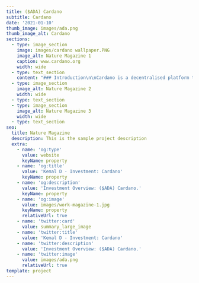 ```yaml
---
title: ($ADA) Cardano
subtitle: Cardano
date: '2021-01-10'
thumb_image: images/ada.png
thumb_image_alt: Cardano
sections:
  - type: image_section
    image: images/cardano wallpaper.PNG
    image_alt: Nature Magazine 1
    caption: www.cardano.org
    width: wide
  - type: text_section
    content: "### Introduction\n\nCardano is a decentralised platform that will allow complex programmable transfers of value in a secure and scalable fashion. It is one of the first blockchains to be built in the highly secure Haskell programming language. Cardano is developing a\_[smart contract platform](https://www.coingecko.com/en/categories/29)\_which seeks to deliver more advanced features than any protocol previously developed. It is the first blockchain platform to evolve out of a scientific philosophy and a research-first driven approach. The development team consists of a large global collective of expert engineers and researchers.\n\nThe Cardano project is different from other blockchain projects as it openly addresses the need for regulatory oversight whilst maintaining consumer privacy and protections through an innovative software architecture. The protocol features a layered blockchain software stack that is flexible, scalable, and is being developed with the most rigorous academic and commercial software standards in the industry.\n\nCardano will use a democratic governance system that allows the project to evolve over time, and fund itself sustainably through a visionary treasury system.\n\n\_\n\n### Technological Innovation\n\n\nCardano is the first protocol to incorporate Ouroboros, the groundbreaking\_[proof of stake algorithm](https://www.coingecko.com/en?hashing_algorithm=Proof+of+Stake\\&view=market). The IOHK team employed a “first-principles” approach, driven by peer-reviewed academic research to build Cardano from the ground up.\n\nThe result of this collaborative effort is the first cryptocurrency to be based in Haskell code, which focuses on industrial strength product that delivers the resilience necessary for mission-critical systems, in this case, securing investment.\n\nCardano’s multi-layer protocol performs advanced functions, and has a settlement layer that is elegantly linked to a control layer. The settlement layer will have a unit of account, while the control layer will run smart contracts and will be programmed to recognize identity, assisting compliance (and allowing blacklisting, for instance).\n\nThe protocol is geared towards protecting privacy rights of users, while also taking into account the needs of regulators. In doing so, Cardano is the first protocol to balance these requirements in a nuanced and effective way, pioneering a new approach for cryptocurrencies.\n\nThe system is also designed to allow upgrade through soft forks, enabling it to adapt to changing needs and evolve quickly, when required. A treasury system is also being installed that will ensure the sustainability of the protocol.\n\nCardano is built in the spirit of collaboration by being completely open source and patent-free. Engineered for efficiency and scalability, the Cardano ecosystem will develop into the most complete cryptocurrency ever constructed.\n\n\_\n\n### Conceptual Innovation\n\ni. Privacy and regulation\nThe original\_[Bitcoin](https://www.coingecko.com/en/coins/bitcoin)\_blockchain was meant to be a way for individuals to transact directly and anonymously with each other outside the control of banks and governments. This guarantees privacy in financial dealings, a fundamental individual right, but full anonymity can be counterproductive. Today most blockchain projects look to further either the aims of privacy or of regulation. To be effective globally, we think our blockchain must ‘square the circle’ by finding the right mix of individual privacy protection and provision for regulatory control.\n\nii. Governance\nPublic, decentralized blockchain projects rely on crowd-based governance models. This allows for democratic control of the network by its participants, which is essential to building truly decentralised economies. However, if they are not carefully designed, such governance can go awry. Both the Bitcoin and\_[Ethereum](https://www.coingecko.com/en/coins/ethereum)\_communities have experienced devastating schisms on the question of how to upgrade their networks – in Ethereum's case already causing a split. The Cardano blockchain has an airtight governance model that allow the community to democratically take clear and binding decisions.\n\niii. Funding\nThe Cardano blockchain has sophisticated maintenance and development needs and is able to adequately fund itself, both in terms of running costs and new investment.\n\n\_\n\n### The Token: ADA\_\n\n\nEvery blockchain project has a token of value commonly referred to as a cryptocurrency. Ada is the cryptocurrency on the Cardano blockchain. With Ada, holders can send value between friends, pay for a good or service, deposit funds on an exchange, or enter an application. To perform a transfer on the settlement layer requires you own Ada, or acquire Ada through an exchange. It will also be the native token to be used in applications built on the computation layer.\n\n\_\n\n### The Wallet:\_[Daedalus](https://daedaluswallet.io/)\n\n\nEach cryptocurrency requires a “wallet” to store Ada. Typically this wallet is a software application that can be installed on any computer or smartphone. Daedalus is a highly engineered wallet with advanced security features that was developed by\_[IOHK](https://iohk.io/)\_specifically for the Cardano blockchain and protects your assets with the most advanced cryptography. In the future, Daedalus will not only support Ada, but other cryptocurrencies such as Bitcoin,\_[Ethereum Classic](https://www.coingecko.com/en/coins/ethereum-classic)\_and many more.\n\n\_\n\n## The\_[Cardano Foundation](https://cardanofoundation.org/en/)\n\n\nThe Cardano Foundation’s core mission is to standardise, protect and promote the Cardano Protocol technology. The Cardano Foundation acts as a supervisory and educational body for Cardano. Our mission is to:\n\n1\\. Standardise, protect and promote the Cardano Protocol and its applications\n2\\. Be a community hub offering authoritative, timely information about the technology and Cardano’s wide-ranging potential\n3\\. Liaise and influence government and regulatory bodies, form strategic partnerships with businesses, enterprises and other open source projects and aid the creation of formal software standards for Cardano, a crucial feature for its long term success and critical in adoption and government engagement\n\nAreas of Focus:\n1\\. Cardano Protocol - We function as an objective standards body for the Cardano protocol as it evolves over time.\n2\\. Cardano community - We support, grow and help educate the Cardano blockchain community.\n3\\. Cardano ecosystem - We work to expand and protect the Cardano ecosystem. This includes promoting Cardano as a platform for commercial entities and serving as an objective organization for enterprises interested in joining Cardano.\n4\\. Serving the wider blockchain community - We aim to influence and progress the emerging commercial and legislative landscape for blockchain technology and cryptocurrencies in general. We proactively approach government and regulatory bodies and form strategic partnerships with businesses, enterprises and other open-source projects.\n\n\_\n\n### IOHK\n\n\nFounded in 2015 by\_[Charles Hoskinson](https://iohk.io/team/charles-hoskinson/)\_and\_[Jeremy Wood](https://iohk.io/team/jeremy-wood/), IOHK is a world-class engineering and technology company committed to using peer-to-peer innovations to provide financial services to three billion people that don’t have them. The group is contracted to design, build, and maintain Cardano through to 2020.\n"
  - type: image_section
    image_alt: Nature Magazine 2
    width: wide
  - type: text_section
  - type: image_section
    image_alt: Nature Magazine 3
    width: wide
  - type: text_section
seo:
  title: Nature Magazine
  description: This is the sample project description
  extra:
    - name: 'og:type'
      value: website
      keyName: property
    - name: 'og:title'
      value: 'Kemal D - Investment: Cardano'
      keyName: property
    - name: 'og:description'
      value: 'Investment Overview: ($ADA) Cardano.'
      keyName: property
    - name: 'og:image'
      value: images/work-magazine-1.jpg
      keyName: property
      relativeUrl: true
    - name: 'twitter:card'
      value: summary_large_image
    - name: 'twitter:title'
      value: 'Kemal D - Investment: Cardano'
    - name: 'twitter:description'
      value: 'Investment Overview: ($ADA) Cardano.'
    - name: 'twitter:image'
      value: images/ada.png
      relativeUrl: true
template: project
---
```

